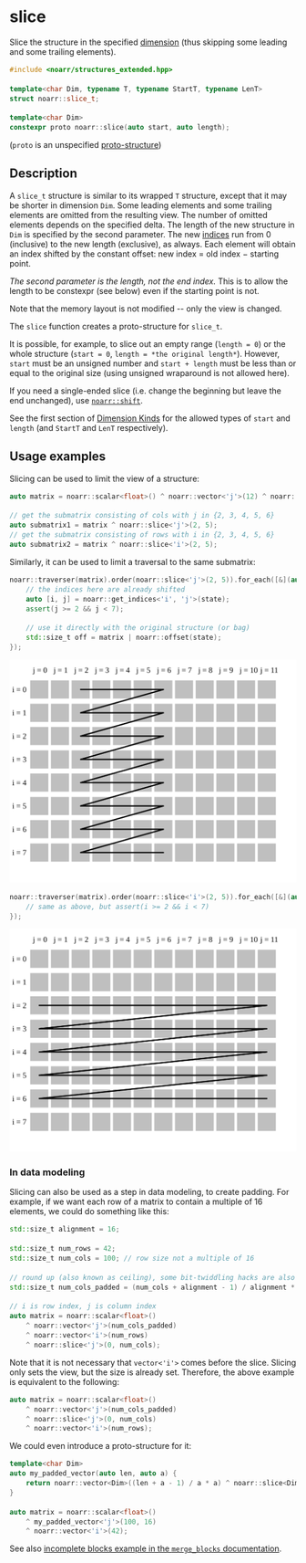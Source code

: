# slice

Slice the structure in the specified [dimension](../Glossary.md#dimension) (thus skipping some leading and some trailing elements).

```hpp
#include <noarr/structures_extended.hpp>

template<char Dim, typename T, typename StartT, typename LenT>
struct noarr::slice_t;

template<char Dim>
constexpr proto noarr::slice(auto start, auto length);
```

(`proto` is an unspecified [proto-structure](../Glossary.md#proto-structure))


## Description

A `slice_t` structure is similar to its wrapped `T` structure, except that it may be shorter in dimension `Dim`.
Some leading elements and some trailing elements are omitted from the resulting view. The number of omitted elements depends on the specified delta.
The length of the new structure in `Dim` is specified by the second parameter.
The new [indices](../Glossary.md#index) run from 0 (inclusive) to the new length (exclusive), as always.
Each element will obtain an index shifted by the constant offset: new index = old index − starting point.

*The second parameter is the length, not the end index.* This is to allow the length to be constexpr (see below) even if the starting point is not.

Note that the memory layout is not modified -- only the view is changed.

The `slice` function creates a proto-structure for `slice_t`.

It is possible, for example, to slice out an empty range (`length = 0`) or the whole structure (`start = 0`, `length = *the original length*`).
However, `start` must be an unsigned number and `start + length` must be less than or equal to the original size (using unsigned wraparound is not allowed here).

If you need a single-ended slice (i.e. change the beginning but leave the end unchanged), use [`noarr::shift`](shift.md).

See the first section of [Dimension Kinds](../DimensionKinds.md) for the allowed types of `start` and `length` (and `StartT` and `LenT` respectively).


## Usage examples

Slicing can be used to limit the view of a structure:

```cpp
auto matrix = noarr::scalar<float>() ^ noarr::vector<'j'>(12) ^ noarr::vector<'i'>(8);

// get the submatrix consisting of cols with j in {2, 3, 4, 5, 6}
auto submatrix1 = matrix ^ noarr::slice<'j'>(2, 5);
// get the submatrix consisting of rows with i in {2, 3, 4, 5, 6}
auto submatrix2 = matrix ^ noarr::slice<'i'>(2, 5);
```

Similarly, it can be used to limit a traversal to the same submatrix:

```cpp
noarr::traverser(matrix).order(noarr::slice<'j'>(2, 5)).for_each([&](auto state) {
	// the indices here are already shifted
	auto [i, j] = noarr::get_indices<'i', 'j'>(state);
	assert(j >= 2 && j < 7);

	// use it directly with the original structure (or bag)
	std::size_t off = matrix | noarr::offset(state);
});
```

![Matrix where i is row index, j is column index, only columns 2 inclusive to 7 exclusive are traversed (row-by-row)](../img/slice-trav-cols.svg)

```cpp
noarr::traverser(matrix).order(noarr::slice<'i'>(2, 5)).for_each([&](auto state) {
	// same as above, but assert(i >= 2 && i < 7)
});
```

![Matrix where i is row index, j is column index, only rows 2 inclusive to 7 exclusive are traversed (row-by-row)](../img/slice-trav-rows.svg)

### In data modeling

Slicing can also be used as a step in data modeling, to create padding.
For example, if we want each row of a matrix to contain a multiple of 16 elements, we could do something like this:

```cpp
std::size_t alignment = 16;

std::size_t num_rows = 42;
std::size_t num_cols = 100; // row size not a multiple of 16

// round up (also known as ceiling), some bit-twiddling hacks are also available
std::size_t num_cols_padded = (num_cols + alignment - 1) / alignment * alignment;

// i is row index, j is column index
auto matrix = noarr::scalar<float>()
	^ noarr::vector<'j'>(num_cols_padded)
	^ noarr::vector<'i'>(num_rows)
	^ noarr::slice<'j'>(0, num_cols);
```

Note that it is not necessary that `vector<'i'>` comes before the slice. Slicing only sets the view, but the size is already set.
Therefore, the above example is equivalent to the following:

```cpp
auto matrix = noarr::scalar<float>()
	^ noarr::vector<'j'>(num_cols_padded)
	^ noarr::slice<'j'>(0, num_cols)
	^ noarr::vector<'i'>(num_rows);
```

We could even introduce a proto-structure for it:

```cpp
template<char Dim>
auto my_padded_vector(auto len, auto a) {
	return noarr::vector<Dim>((len + a - 1) / a * a) ^ noarr::slice<Dim>(lit<0>, len);
}

auto matrix = noarr::scalar<float>()
	^ my_padded_vector<'j'>(100, 16)
	^ noarr::vector<'i'>(42);
```

See also [incomplete blocks example in the `merge_blocks` documentation](merge_blocks.md#incomplete-blocks).
